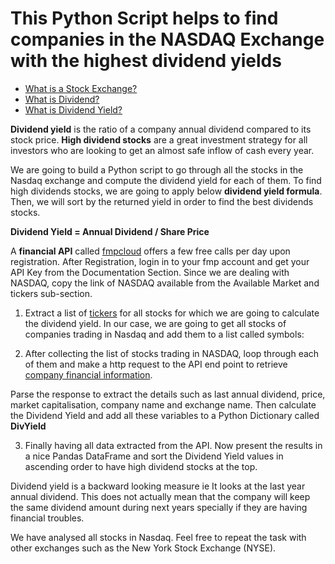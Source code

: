 # This Python Script helps to find companies in the NASDAQ Exchange with the highest dividend yields

- [What is a Stock Exchange?](https://www.investopedia.com/articles/basics/04/092404.asp)
- [What is Dividend?](https://www.investopedia.com/terms/d/dividend.asp)
- [What is Dividend Yield?](https://www.investopedia.com/terms/d/dividendyield.asp)

**Dividend yield** is the ratio of a company annual dividend compared to its stock price. **High dividend stocks** are a great investment strategy for all investors who are looking to get an almost safe inflow of cash every year.

We are going to build a Python script to go through all the stocks in the Nasdaq exchange and compute the dividend yield for each of them. To find high dividends stocks, we are going to apply below **dividend yield formula**. Then, we will sort by the returned yield in order to find the best dividends stocks.

**Dividend Yield = Annual Dividend / Share Price**

A **financial API** called [fmpcloud](https://fmpcloud.io/) offers a few free calls per day upon registration. After Registration, login in to your fmp account and get your API Key from the Documentation Section. Since we are dealing with NASDAQ, copy the link of NASDAQ available from
the Available Market and tickers sub-section.

1) Extract a list of [tickers](https://www.investopedia.com/ask/answers/12/what-is-a-stock-ticker.asp) for all stocks for which we are going to calculate the dividend yield. In our case, we are going to get all stocks of companies trading in Nasdaq and add them to a list called symbols:


2) After collecting the list of stocks trading in NASDAQ, loop through each of them and make a http request to the API end point to retrieve [company financial information](https://fmpcloud.io/api/v3/profile/AAPL?apikey=demo).

Parse the response to extract the details such as last annual dividend, price, market capitalisation, company name and exchange name. Then calculate the Dividend Yield and add all these variables to a Python Dictionary called **DivYield**

3) Finally having all data extracted from the API. Now present the results in a nice Pandas DataFrame and sort the Dividend Yield values in ascending order to have high dividend stocks at the top.

Dividend yield is a backward looking measure ie It looks at the last year annual dividend. This does not actually mean that the company will keep the same dividend amount during next years specially if they are having financial troubles.

We have analysed all stocks in Nasdaq. Feel free to repeat the task with other exchanges such as the New York Stock Exchange (NYSE).
